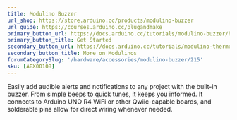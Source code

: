 ```yaml
---
title: Modulino Buzzer
url_shop: https://store.arduino.cc/products/modulino-buzzer
url_guide: https://courses.arduino.cc/plugandmake
primary_button_url: https://docs.arduino.cc/tutorials/modulino-buzzer/how-buzzer/
primary_button_title: Get Started
secondary_button_url: https://docs.arduino.cc/tutorials/modulino-thermo/how-general/
secondary_button_title: More on Modulinos
forumCategorySlug: '/hardware/accessories/modulino-buzzer/215'
sku: [ABX00108]
---
```


Easily add audible alerts and notifications to any project with the built-in buzzer. From simple beeps to quick tunes, it keeps you informed. It connects to Arduino UNO R4 WiFi or other Qwiic-capable boards, and solderable pins allow for direct wiring whenever needed.

